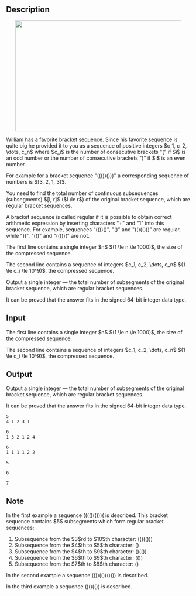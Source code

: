 ## Description

<div><center> <img class="tex-graphics" height="302px" src="file://m9ofDaIT.png" style="max-width: 100.0%;max-height: 100.0%;" width="454px"> </center><p>William has a favorite bracket sequence. Since his favorite sequence is quite big he provided it to you as a sequence of positive integers $c_1, c_2, \dots, c_n$ where $c_i$ is the number of consecutive brackets "<span class="tex-font-style-tt">(</span>" if $i$ is an odd number or the number of consecutive brackets "<span class="tex-font-style-tt">)</span>" if $i$ is an even number.</p><p>For example for a bracket sequence "<span class="tex-font-style-tt">((())()))</span>" a corresponding sequence of numbers is $[3, 2, 1, 3]$.</p><p>You need to find the total number of continuous subsequences (subsegments) $[l, r]$ ($l \le r$) of the original bracket sequence, which are regular bracket sequences.</p><p>A bracket sequence is called regular if it is possible to obtain correct arithmetic expression by inserting characters "<span class="tex-font-style-tt">+</span>" and "<span class="tex-font-style-tt">1</span>" into this sequence. For example, sequences "<span class="tex-font-style-tt">(())()</span>", "<span class="tex-font-style-tt">()</span>" and "<span class="tex-font-style-tt">(()(()))</span>" are regular, while "<span class="tex-font-style-tt">)(</span>", "<span class="tex-font-style-tt">(()</span>" and "<span class="tex-font-style-tt">(()))(</span>" are not.</p></div><div class="input-specification"><p>The first line contains a single integer $n$ $(1 \le n \le 1000)$, the size of the compressed sequence.</p><p>The second line contains a sequence of integers $c_1, c_2, \dots, c_n$ $(1 \le c_i \le 10^9)$, the compressed sequence.</p></div><div class="output-specification"><p>Output a single integer&nbsp;— the total number of subsegments of the original bracket sequence, which are regular bracket sequences.</p><p>It can be proved that the answer fits in the signed 64-bit integer data type.</p></div>

## Input

<p>The first line contains a single integer $n$ $(1 \le n \le 1000)$, the size of the compressed sequence.</p><p>The second line contains a sequence of integers $c_1, c_2, \dots, c_n$ $(1 \le c_i \le 10^9)$, the compressed sequence.</p>

## Output

<p>Output a single integer&nbsp;— the total number of subsegments of the original bracket sequence, which are regular bracket sequences.</p><p>It can be proved that the answer fits in the signed 64-bit integer data type.</p>





```input1
5
4 1 2 3 1
```




```input2
6
1 3 2 1 2 4
```




```input3
6
1 1 1 1 2 2
```




```output1
5
```




```output2
6
```




```output3
7
```



## Note

<p>In the first example a sequence <span class="tex-font-style-tt">(((()(()))(</span> is described. This bracket sequence contains $5$ subsegments which form regular bracket sequences:</p><ol> <li> Subsequence from the $3$rd to $10$th character: <span class="tex-font-style-tt">(()(()))</span> </li><li> Subsequence from the $4$th to $5$th character: <span class="tex-font-style-tt">()</span> </li><li> Subsequence from the $4$th to $9$th character: <span class="tex-font-style-tt">()(())</span> </li><li> Subsequence from the $6$th to $9$th character: <span class="tex-font-style-tt">(())</span> </li><li> Subsequence from the $7$th to $8$th character: <span class="tex-font-style-tt">()</span> </li></ol><p>In the second example a sequence <span class="tex-font-style-tt">()))(()(())))</span> is described.</p><p>In the third example a sequence <span class="tex-font-style-tt">()()(())</span> is described.</p>
